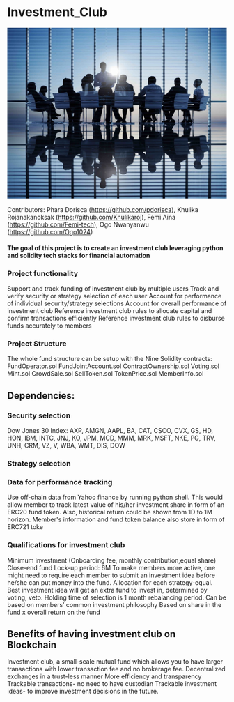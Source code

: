 # Investment_Club
![IVMTC](Images/Investment-club.jpg)

Contributors: Phara Dorisca (https://github.com/pdorisca), Khulika Rojanakanoksak (https://github.com/Khulikaroj), Femi Aina (https://github.com/Femi-tech), Ogo Nwanyanwu (https://github.com/Ogo1024)

#### The goal of this project is to create an investment club leveraging python and solidity tech stacks for financial automation

### Project functionality
Support and track funding of investment club by multiple users
Track and verify security or strategy selection of each user
Account for performance of individual security/strategy selections
Account for overall performance of investment club
Reference investment club rules to allocate capital and confirm transactions efficiently
Reference investment club rules to disburse funds accurately to members

### Project Structure

The whole fund structure can be setup with the Nine Solidity contracts:
FundOperator.sol 
FundJointAccount.sol
ContractOwnership.sol 
Voting.sol
Mint.sol
CrowdSale.sol
SellToken.sol
TokenPrice.sol
MemberInfo.sol 

## Dependencies:
### Security selection
Dow Jones 30 Index: AXP, AMGN, AAPL, BA, CAT, CSCO, CVX, GS, HD, HON, IBM, INTC, JNJ, KO, JPM, MCD, MMM, MRK, MSFT, NKE, PG, TRV, UNH, CRM, VZ, V, WBA, WMT, DIS, DOW
### Strategy selection

### Data for performance tracking
Use off-chain data from Yahoo finance by running python shell. This would allow member to track latest value of his/her investment share in form of an ERC20 fund token. Also, historical return could be shown from 1D to 1M horizon. Member's information and fund token balance also store in form of ERC721 toke


### Qualifications for investment club
Minimum investment (Onboarding fee, monthly contribution,equal share)
Close-end fund
Lock-up period: 6M
To make members more active, one might need to require each member to submit an investment idea before he/she can put money into the fund.
Allocation for each strategy-equal. Best investment idea will get an extra fund to invest in, determined by voting, veto.
Holding time of selection is 1 month rebalancing period.
Can be based on members’ common investment philosophy
Based on share in the fund x overall return on the fund


## Benefits of having investment club on Blockchain
Investment club, a small-scale mutual fund which allows you to have larger transactions with lower transaction fee and no brokerage fee. 
Decentralized exchanges in a trust-less manner
More efficiency and transparency
Trackable transactions- no need to have custodian
Trackable  investment ideas- to improve investment decisions in the future.
